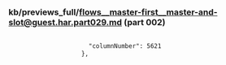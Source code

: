 ### kb/previews_full/flows__master-first__master-and-slot@guest.har.part029.md (part 002)

```md

                      "columnNumber": 5621
                    },
  
```

```
